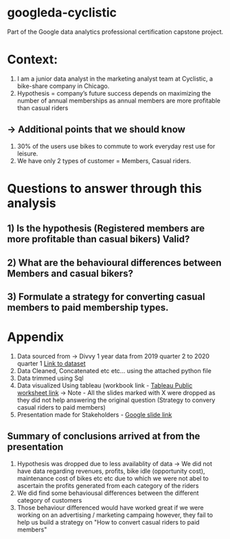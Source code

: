# googleda-cyclistic
Part of the Google data analytics professional certification capstone project.

# Context:
1) I am a junior data analyst in the marketing analyst team at Cyclistic, a bike-share company in Chicago.
2) Hypothesis = company’s future success depends on maximizing the number of annual memberships as annual members are more profitable than casual riders


## -> Additional points that we should know
1) 30% of the users use bikes to commute to work everyday rest use for leisure.
2) We have only 2 types of customer = Members, Casual riders.



# Questions to answer through this analysis
## 1) Is the hypothesis (Registered members are more profitable than casual bikers) Valid?
## 2) What are the behavioural differences between Members and casual bikers?
## 3) Formulate a strategy for converting casual members to paid membership types.



# Appendix
1) Data sourced from -> Divvy 1 year data from 2019 quarter 2 to 2020 quarter 1 [Link to dataset](https://divvy-tripdata.s3.amazonaws.com/index.html)
2) Data Cleaned, Concatenated etc etc... using the attached python file
3) Data trimmed using Sql
4) Data visualized Using tableau (workbook link - [Tableau Public worksheet link](https://public.tableau.com/app/profile/hitesh.modi/viz/Cyclistbikeshare/TotalridelengthByDays)
  -> Note - All the slides marked with X were dropped as they did not help answering the original question (Strategy to convery casual riders to paid members)
5) Presentation made for Stakeholders - [Google slide link](https://docs.google.com/presentation/d/17K5YBRZl-SHqHk5CPAyMjnZv6rBayC_2p7EA5ytEvXg/edit?usp=sharing)



## Summary of conclusions arrived at from the presentation
1) Hypothesis was dropped due to less availablity of data
   -> We did not have data regarding revenues, profits, bike idle (opportunity cost), maintenance cost of bikes etc etc due to which we were not abel to ascertain the profits           generated from each category of the riders
2) We did find some behaviousal differences between the different category of customers
3) Those behaviour differenced would have worked great if we were working on an advertising / marketing campaing however, they fail to help us build a strategy on "How to convert casual riders to paid members"

